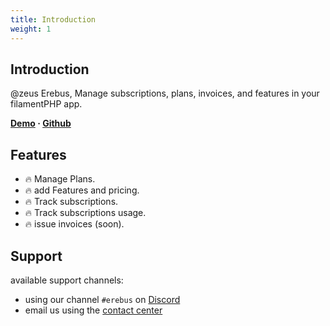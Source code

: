 ```yaml
---
title: Introduction
weight: 1
---
```


## Introduction
@zeus Erebus, Manage subscriptions, plans, invoices, and features in your filamentPHP app.

**[Demo](https://demo.larazeus.com) · [Github](https://github.com/lara-zeus/erebus)**

## Features

- 🔥 Manage Plans.
- 🔥 add Features and pricing.
- 🔥 Track subscriptions.
- 🔥 Track subscriptions usage.
- 🔥 issue invoices (soon).

## Support

available support channels:

* using our channel `#erebus` on [Discord](#)
* email us using the [contact center](https://larazeus.com/contact-us)
